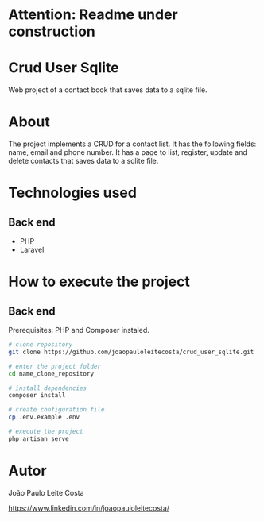 # Attention: Readme under construction

# Crud User Sqlite
Web project of a contact book that saves data to a sqlite file.

# About
The project implements a CRUD for a contact list. It has the following fields: name, email and phone number. It has a page to list, register, update and delete contacts that saves data to a sqlite file.

# Technologies used
## Back end
- PHP
- Laravel

# How to execute the project

## Back end
Prerequisites: PHP and Composer instaled.

```bash
# clone repository
git clone https://github.com/joaopauloleitecosta/crud_user_sqlite.git

# enter the project folder
cd name_clone_repository

# install dependencies
composer install

# create configuration file
cp .env.example .env

# execute the project
php artisan serve
```

# Autor
João Paulo Leite Costa

https://www.linkedin.com/in/joaopauloleitecosta/
